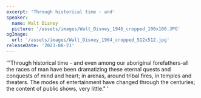 ```yaml
---
excerpt: 'Through historical time - and'
speaker:
  name: Walt Disney
  picture: '/assets/images/Walt_Disney_1946_cropped_100x100.JPG'
ogImage:
  url: '/assets/images/Walt_Disney_1964_cropped_512x512.jpg'
releaseDate: '2023-08-21'
---
```


'"Through historical time - and even among our aboriginal forefathers-all the races of man have been dramatizing these eternal quests and conquests of mind and heart; in arenas, around tribal fires, in temples and theaters. The modes of entertainment have changed through the centuries; the content of public shows, very little."'
